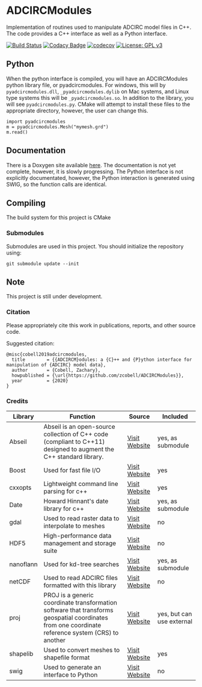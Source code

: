 # ADCIRCModules
Implementation of routines used to manipulate ADCIRC model files in C++. The code provides a C++ interface as well as a Python interface.

[![Build Status](https://travis-ci.com/zcobell/ADCIRCModules.svg?branch=master)](https://travis-ci.com/zcobell/ADCIRCModules)
[![Codacy Badge](https://api.codacy.com/project/badge/Grade/4a92371846ec42a48d0aab66ec4a0a3a)](https://www.codacy.com/app/zachary.cobell/ADCModules?utm_source=github.com&amp;utm_medium=referral&amp;utm_content=zcobell/ADCModules&amp;utm_campaign=Badge_Grade)
[![codecov](https://codecov.io/gh/zcobell/ADCIRCModules/branch/master/graph/badge.svg)](https://codecov.io/gh/zcobell/ADCIRCModules)
[![License: GPL v3](https://img.shields.io/badge/License-GPL%20v3-blue.svg)](https://www.gnu.org/licenses/gpl-3.0)

## Python
When the python interface is compiled, you will have an ADCIRCModules python library file, or pyadcircmodules. For windows, this will by `pyadcircmodules.dll`, `_pyadcircmodules.dylib` on Mac systems, and Linux type systems this will be `_pyadcircmodules.so`. In addition to the library, you will see `pyadcircmodules.py`. CMake will attempt to install these files to the appropriate directory, however, the user can change this. 

```
import pyadcircmodules
m = pyadcircmodules.Mesh("mymesh.grd")
m.read()
```
## Documentation
There is a Doxygen site available [here](http://zcobell.github.io/ADCIRCModules/). The documentation is not yet complete, however, it is slowly progressing. The Python interface is not explicitly documentated, however, the Python interaction is generated using SWIG, so the function calls are identical. 

## Compiling
The build system for this project is CMake

### Submodules
Submodules are used in this project. You should initialize the repository using:
```
git submodule update --init
```

## Note
This project is still under development.

### Citation
Please appropriately cite this work in publications, reports, and other source code.

Suggested citation:
```
@misc{cobell2019adcircmodules,
  title        = {{ADCIRCM}odules: a {C}++ and {P}ython interface for manipulation of {ADCIRC} model data},
  author       = {Cobell, Zachary},
  howpublished = {\url{https://github.com/zcobell/ADCIRCModules}},
  year         = {2020}
}
```

### Credits
| Library  | Function | Source | Included |
|----------|----------|--------|----------|
| Abseil   | Abseil is an open-source collection of C++ code (compliant to C++11) designed to augment the C++ standard library. | [Visit Website](https://abseil.io/) | yes, as submodule |
| Boost    | Used for fast file I/O | [Visit Website](http://www.boost.org/) | yes |
| cxxopts  | Lightweight command line parsing for c++ | [Visit Website](https://github.com/jarro2783/cxxopts) | yes | 
| Date     | Howard Hinnant's date library for c++ | [Visit Website](https://github.com/HowardHinnant/date) | yes, as submodule |
| gdal     | Used to read raster data to interpolate to meshes | [Visit Website](https://www.gdal.org/) | no |
| HDF5     | High-performance data management and storage suite | [Visit Website](https://www.hdfgroup.org/solutions/hdf5/) | no |
| nanoflann | Used for kd-tree searches | [Visit Website](https://github.com/jlblancoc/nanoflann) | yes, as submodule | 
| netCDF   | Used to read ADCIRC files formatted with this library | [Visit Website](http://www.unidata.ucar.edu/software/netcdf/) | no |
| proj     | PROJ is a generic coordinate transformation software that transforms geospatial coordinates from one coordinate reference system (CRS) to another | [Visit Website](https://proj.org/) | yes, but can use external |
| shapelib | Used to convert meshes to shapefile format | [Visit Website](http://shapelib.maptools.org/) | yes |
| swig     | Used to generate an interface to Python | [Visit Website](http://www.swig.org/) | no |

